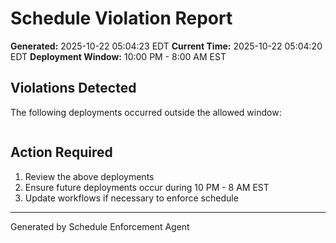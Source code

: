 # Schedule Violation Report

**Generated:** 2025-10-22 05:04:23 EDT
**Current Time:** 2025-10-22 05:04:20 EDT
**Deployment Window:** 10:00 PM - 8:00 AM EST

## Violations Detected

The following deployments occurred outside the allowed window:

```

```

## Action Required

1. Review the above deployments
2. Ensure future deployments occur during 10 PM - 8 AM EST
3. Update workflows if necessary to enforce schedule

---

Generated by Schedule Enforcement Agent
